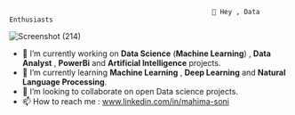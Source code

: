                                                        👋 Hey , Data Enthusiasts
                                                         


![Screenshot (214)](https://user-images.githubusercontent.com/91668225/195301776-06092c78-3dfc-4a9a-82ea-95cfbd4932d9.png)


- 👀 I’m currently working on **Data Science** (**Machine Learning**) , **Data Analyst** , **PowerBi** and **Artificial Intelligence** projects.
- 🌱 I’m currently learning **Machine Learning** , **Deep Learning** and **Natural Language Processing**.
- 💞️ I’m looking to collaborate on open Data science projects.
- 📫 How to reach me : www.linkedin.com/in/mahima-soni

<!---
Mahima1729/Mahima1729 is a ✨ special ✨ repository because its `README.md` (this file) appears on your GitHub profile.
You can click the Preview link to take a look at your changes.
--->
